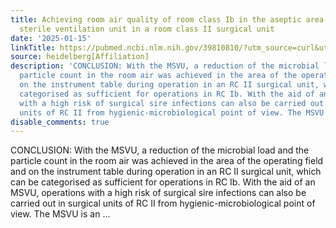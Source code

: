 ```yaml
---
title: Achieving room air quality of room class Ib in the aseptic area using a mobile
  sterile ventilation unit in a room class II surgical unit
date: '2025-01-15'
linkTitle: https://pubmed.ncbi.nlm.nih.gov/39810810/?utm_source=curl&utm_medium=rss&utm_campaign=pubmed-2&utm_content=1FakS-2QOkCT8HsMOQP1bCRQ4YzyumYOmxmF0moLsQ3dFB1E9V&fc=20220326224207&ff=20250115170827&v=2.18.0.post9+e462414
source: heidelberg[Affiliation]
description: 'CONCLUSION: With the MSVU, a reduction of the microbial load and the
  particle count in the room air was achieved in the area of the operating field and
  on the instrument table during operation in an RC II surgical unit, which can be
  categorised as sufficient for operations in RC Ib. With the aid of an MSVU, operations
  with a high risk of surgical sire infections can also be carried out in surgical
  units of RC II from hygienic-microbiological point of view. The MSVU is an ...'
disable_comments: true
---
```

CONCLUSION: With the MSVU, a reduction of the microbial load and the particle count in the room air was achieved in the area of the operating field and on the instrument table during operation in an RC II surgical unit, which can be categorised as sufficient for operations in RC Ib. With the aid of an MSVU, operations with a high risk of surgical sire infections can also be carried out in surgical units of RC II from hygienic-microbiological point of view. The MSVU is an ...